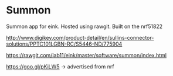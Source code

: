 # Summon
Summon app for eink. Hosted using rawgit.
Built on the nrf51822

http://www.digikey.com/product-detail/en/sullins-connector-solutions/PPTC101LGBN-RC/S5446-ND/775904

https://rawgit.com/lab11/eink/master/software/summon/index.html

https://goo.gl/pKiLW5 -> advertised from nrf
